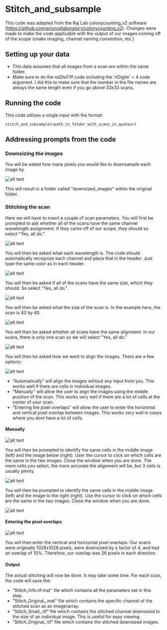 # Stitch_and_subsample

This code was adapted from the Raj Lab colonycounting_v2 software (https://github.com/arjunrajlaboratory/colonycounting_v2). Changes were made to make the code applicable with the output of our images coming off of the scope (snake imaging, channel naming convention, etc.)

## Setting up your data
- This data assumes that all images from a scan are within the same folder. 
- Make sure to do the nd2toTiff code including the 'nDigits' = 4 code argument. I did this to make sure that the number in the file names are always the same length even if you go above 33x33 scans. 

## Running the code
This code utilizes a single input with the format:
```
stitch_and_subsample(<path_to_folder_with_scans_in_quotes>)
```
## Addressing prompts from the code
### Downsizing the images
You will be asked how many pixels you would like to downsample each image by. 

![alt text](https://github.com/dylanschaff/Stitch_and_subsample/blob/main/README_screenshots/downsize.png)

This will result in a folder called "downsized_images" within the original folder. 

### Stitching the scan

Here we will have to insert a couple of scan parameters. You will first be prompted to ask whether all of the scans have the same channel wavelength assignment. If they came off of our scope, they should so select "Yes, all do.".

![alt text](https://github.com/dylanschaff/Stitch_and_subsample/blob/main/README_screenshots/channel_and_wavelength_assignment.png)

You will then be asked what each wavelength is. The code should automatically recognize each channel and place that in the header. Just type the same color as in each header.

![alt text](https://github.com/dylanschaff/Stitch_and_subsample/blob/main/README_screenshots/Enter_channel_for_Each_Wavelength.png)

You will then be asked if all of the scans have the same size, which they should. So select "Yes, all do.".

![alt text](https://github.com/dylanschaff/Stitch_and_subsample/blob/main/README_screenshots/set_scan_size.png)

You will then be asked what the size of the scan is. In the example here, the scan is 40 by 40.

![alt text](https://github.com/dylanschaff/Stitch_and_subsample/blob/main/README_screenshots/enter_tile_dimensions.png)

You will then be asked whether all scans have the same alignment. In our scans, there is only one scan so we will select "Yes, all do."

![alt text](https://github.com/dylanschaff/Stitch_and_subsample/blob/main/README_screenshots/scan_alignment.png)

You will then be asked how we want to align the images. There are a few options:

![alt text](https://github.com/dylanschaff/Stitch_and_subsample/blob/main/README_screenshots/scan_alignment_choice.png)

- "Automatically" will align the images wihtout any input from you. This works well if there are cells in individual images.
- "Manually" will allow the user to align the images using the middle position of the scan. This works very well if there are a lot of cells at the center of your scan.
- "Entering the pixel overlaps" will allow the user to enter the horizontal and vertical pixel overlap between images. This works very well in cases where you dont have a lot of cells. 

#### Manually

![alt text](https://github.com/dylanschaff/Stitch_and_subsample/blob/main/README_screenshots/scan_alignment_manual.png)

You will then be prompted to identify the same cells in the middle image (left) and the image below (right). User the cursor to click on which cells are the same in the two images. Close the window when you are done. The more cells you select, the more accurate the alignment will be, but 3 cells is usually plenty.

![alt text](https://github.com/dylanschaff/Stitch_and_subsample/blob/main/README_screenshots/manual_align_top_bottom.png)

You will then be prompted to identify the same cells in the middle image (left) and the image to the right (right). Use the cursor to click on which cells are the same in the two images. Close the window when you are done.

![alt text](https://github.com/dylanschaff/Stitch_and_subsample/blob/main/README_screenshots/manual_align_left_right.png)

#### Entering the pixel overlaps

![alt text](https://github.com/dylanschaff/Stitch_and_subsample/blob/main/README_screenshots/enter_overlap_numbers.png)

You will then enter the vertical and horizontal pixel overlaps. Our scans were originally 1028x1028 pixels, were downsized by a factor of 4, and had an overlap of 10%. Therefore, our overlap was 26 pixels in each direction.  

#### Output
The actual stitching will now be done. It may take some time. For each scan, the code will save the:
- "Stitch_Info.tif.mat" file which contains all the parameters set in this step.
- "Stitch_Original_<channel>.mat" file which contains the specific channel of the stitched scan as an image/array.
- "Stitch_Small_<channel>.tif" file which contains the stitched channel downsized to the size of an individual image. This is useful for easy viewing.
- "Stitch_Original_<channel>.tif" file which contains the stitched downsized images.
